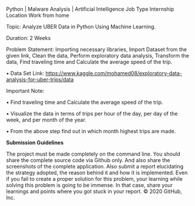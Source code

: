 
Python | Malware Analysis | Artificial Intelligence
Job Type
Internship
Location
Work from home


Topic: Analyze UBER Data in Python Using Machine Learning.

Duration: 2 Weeks



Problem Statement: Importing necessary libraries, Import Dataset from the given link, Clean the data, Perform exploratory data analysis, Transform the data, Find traveling time and Calculate the average speed of the trip.



• Data Set Link: https://www.kaggle.com/mohamed08/exploratory-data-analysis-for-uber-trips/data



Important Note:

• Find traveling time and Calculate the average speed of the trip.

• Visualize the data in terms of trips per hour of the day, per day of the week, and per month of the year.

• From the above step find out in which month highest trips are made.



**Submission Guidelines**

The project must be made completely on the command line. You should share the complete source code via Github only. And also share the screenshots of the complete application. Also submit a report elucidating the strategy adopted, the reason behind it and how it is implemented. Even if you fail to create a proper solution for this problem, your learning while solving this problem is going to be immense. In that case, share your learnings and points where you got stuck in your report.
© 2020 GitHub, Inc.
